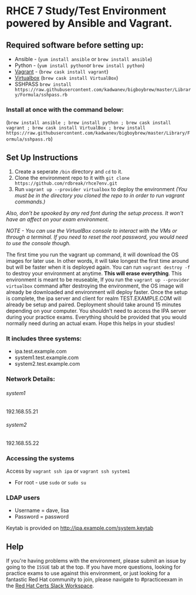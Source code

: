 # RHCE 7 Study/Test Environment powered by Ansible and Vagrant. 

## Required software before setting up:
- Ansible - (`yum install ansible` or `brew install ansible`)
- Python - (`yum install python`or `brew install python`)
- [Vagrant](https://www.vagrantup.com/downloads.html) - (`brew cask install vagrant`)
- [Virtualbox](https://www.virtualbox.org/wiki/Downloads) (`brew cask install VirtualBox`)
- SSHPASS `brew install https://raw.githubusercontent.com/kadwanev/bigboybrew/master/Library/Formula/sshpass.rb`
### Install at once with the command below:
(`brew install ansible ; brew install python ; brew cask install vagrant ; brew cask install VirtualBox ; brew install https://raw.githubusercontent.com/kadwanev/bigboybrew/master/Library/Formula/sshpass.rb`)

## Set Up Instructions
1. Create a seperate `/bin` directory and `cd` to it. 
2. Clone the environment repo to it with `git clone https://github.com/rdbreak/rhce7env.git`
3. Run `vagrant up --provider virtualbox` to deploy the environment _(You must be in the directory you cloned the repo to in order to run vagrant commands.)_

*Also, don't be spooked by any red font during the setup process. It won't have an affect on your exam environment.* 

_NOTE - You can use the VirtualBox console to interact with the VMs or through a terminal. If you need to reset the root password, you would need to use the console though._

The first time you run the vagrant up command, it will download the OS images for later use. In other words, it will take longest the first time around but will be faster when it is deployed again. You can run `vagrant destroy -f` to destroy your environment at anytime. **This will erase everything**. This environment is meant to be reuseable, If you run the `vagrant up --provider virtualbox` command after destroying the environment, the OS image will already be downloaded and environment will deploy faster. Once the setup is complete, the ipa server and client for realm TEST.EXAMPLE.COM will already be setup and paired. Deployment should take around 15 minutes depending on your computer. You shouldn't need to access the IPA server during your practice exams. Everything should be provided that you would normally need during an actual exam. Hope this helps  in your studies!

### It includes three systems:
- ipa.test.example.com
- system1.test.example.com
- system2.test.example.com

### Network Details:
###### system1
192.168.55.21
###### system2
192.168.55.22

### Accessing the systems
Access by `vagrant ssh ipa` or `vagrant ssh system1`
- For root - use `sudo` or `sudo su`

### LDAP users
- Username = dave, lisa
- Password = password

Keytab is provided on http://ipa.example.com/system.keytab

## Help
If you're having problems with the environment, please submit an issue by going to the `ISSUE` tab at the top. If you have more questions, looking for practice exams to use against this environment, or just looking for a fantastic Red Hat community to join, please navigate to #practiceexam in the [Red Hat Certs Slack Workspace](https://join.slack.com/t/redhat-certs/shared_invite/enQtNjAxNDc3MzYyMTAxLWZlM2ZhMGRlNGI2YjQyMzQ4NWEyNDIyYTJiNzcxM2E1ZDVkZmQ4MzU2MTc0ZDRlNzg2MTU5NWIwZjFjZDdjMGE).
